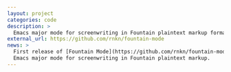 ```yaml
---
layout: project
categories: code
description: >
  Emacs major mode for screenwriting in Fountain plaintext markup format
external_url: https://github.com/rnkn/fountain-mode
news: >
  First release of [Fountain Mode](https://github.com/rnkn/fountain-mode), an
  Emacs major mode for screenwriting in Fountain plaintext markup.
---
```

